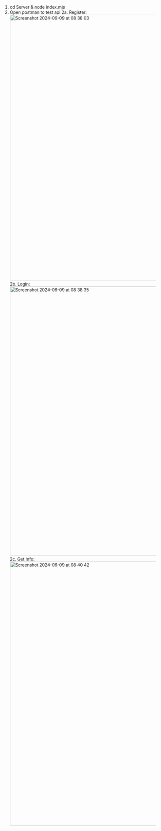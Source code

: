 1. cd Server & node index.mjs
2. Open postman to test api
   2a. Register: <img width="870" alt="Screenshot 2024-06-09 at 08 38 03" src="https://github.com/thongluonglib/JWTNodeJSPetProject/assets/172105923/bd8b7814-3aaf-4f59-92b6-9f731255abcf">
   2b. Login: <img width="881" alt="Screenshot 2024-06-09 at 08 38 35" src="https://github.com/thongluonglib/JWTNodeJSPetProject/assets/172105923/706b400d-0644-4fd2-b2d6-ae3a0f54834b">
   2c. Get Info: <img width="865" alt="Screenshot 2024-06-09 at 08 40 42" src="https://github.com/thongluonglib/JWTNodeJSPetProject/assets/172105923/df89846a-6dd1-456a-8b3b-10f792d857e8">
